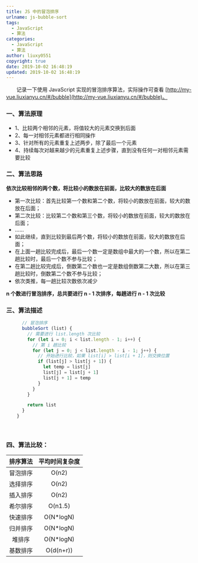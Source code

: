```yaml
---
title: JS 中的冒泡排序
urlname: js-bubble-sort
tags:
  - JavaScript
  - 算法
categories:
  - JavaScript
  - 算法
author: liuxy0551
copyright: true
date: 2019-10-02 16:48:19
updated: 2019-10-02 16:48:19
---
```



　　记录一下使用 JavaScript 实现的冒泡排序算法，实际操作可查看 [http://my-vue.liuxianyu.cn/#/bubble](http://my-vue.liuxianyu.cn/#/bubble)。
<!--more-->


### 一、算法原理

- 1、比较两个相邻的元素，将值较大的元素交换到后面
- 2、每一对相邻元素都进行相同操作
- 3、针对所有的元素重复上述两步，除了最后一个元素
- 4、持续每次对越来越少的元素重复上述步骤，直到没有任何一对相邻元素需要比较


### 二、算法思路

**依次比较相邻的两个数，将比较小的数放在前面，比较大的数放在后面**
- 第一次比较：首先比较第一个数和第二个数，将较小的数放在前面，较大的数放在后面；
- 第二次比较：比较第二个数和第三个数，将较小的数放在前面，较大的数放在后面；
- ......
- 如此继续，直到比较到最后两个数，将较小的数放在前面，较大的数放在后面；
- 在上面一趟比较完成后，最后一个数一定是数组中最大的一个数，所以在第二趟比较时，最后一个数不参与比较；
- 在第二趟比较完成后，倒数第二个数也一定是数组倒数第二大数，所以在第三趟比较时，倒数第二个数不参与比较；
- 依次类推，每一趟比较次数依次减少

**n 个数进行冒泡排序，总共要进行 n - 1 次排序，每趟进行 n - 1 次比较**


### 三、算法描述

``` javascript
      // 冒泡排序
      bubbleSort (list) {
        // 需要进行 list.length 次比较
        for (let i = 0; i < list.length - 1; i++) {
          // 第 i 趟比较
          for (let j = 0; j < list.length - i - 1; j++) {
            // 开始进行比较，如果 list[i] > list[i + 1]，则交换位置
            if (list[j] > list[j + 1]) {
              let temp = list[j]
              list[j] = list[j + 1]
              list[j + 1] = temp
            }
          }
        }

        return list
      }
    }
```
　　

### 四、算法比较：

| 排序算法 | 平均时间复杂度 |
| :---: | :---: |
| 冒泡排序 | O(n2) |
| 选择排序 | O(n2) |
| 插入排序 | O(n2) |
| 希尔排序 | O(n1.5) |
| 快速排序 | O(N*logN) |
| 归并排序 | O(N*logN) |
| 堆排序 | O(N*logN) |
| 基数排序 | O(d(n+r)) |
